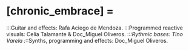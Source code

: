 # [chronic_embrace] =

:::Guitar and effects: Rafa Aciego de Mendoza.
:::Programmed reactive visuals: Celia Talamante & Doc_Miguel Oliveros.
:_::Rythmic bases: Tino Varela
:_::Synths, programming and effects: Doc_Miguel Oliveros.
